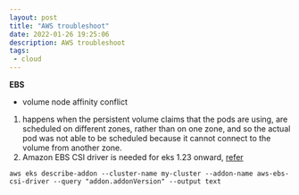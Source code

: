 ```yaml
---
layout: post
title: "AWS troubleshoot"
date: 2022-01-26 19:25:06
description: AWS troubleshoot
tags:
 - cloud
---
```



**EBS**
- volume node affinity conflict
1. happens when the persistent volume claims that the pods are using, are scheduled on different zones, rather than on one zone, and so the actual pod was not able to be scheduled because it cannot connect to the volume from another zone. 
2. Amazon EBS CSI driver is needed for eks 1.23 onward, [refer](https://support.codefresh.io/hc/en-us/articles/7510188292636-Volume-provisioning-issues-after-Kubernetes-upgrade-to-1-23-Amazon-EBS-CSI-driver-)                                                                    
```
aws eks describe-addon --cluster-name my-cluster --addon-name aws-ebs-csi-driver --query "addon.addonVersion" --output text
```
